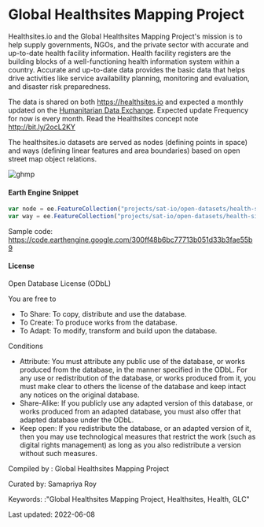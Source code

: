 # Global Healthsites Mapping Project

Healthsites.io and the Global Healthsites Mapping Project's mission is to help supply governments, NGOs, and the private sector with accurate and up-to-date health facility information. Health facility registers are the building blocks of a well-functioning health information system within a country. Accurate and up-to-date data provides the basic data that helps drive activities like service availability planning, monitoring and evaluation, and disaster risk preparedness.

The data is shared on both https://healthsites.io and expected a monthly updated on the [Humanitarian Data Exchange](https://data.humdata.org/organization/healthsites). Expected update Frequency for now is every month. Read the Healthsites concept note http://bit.ly/2ocL2KY

The healthsites.io datasets are served as nodes (defining points in space) and ways (defining linear features and area boundaries) based on open street map object relations.

![ghmp](https://user-images.githubusercontent.com/6677629/116788727-e3cf3a00-aa70-11eb-80f5-4430f8f28943.gif)

#### Earth Engine Snippet

```js
var node = ee.FeatureCollection("projects/sat-io/open-datasets/health-site-node");
var way = ee.FeatureCollection("projects/sat-io/open-datasets/health-site-way");
```

Sample code: https://code.earthengine.google.com/300ff48b6bc77713b051d33b3fae55b9


#### License

Open Database License (ODbL)

You are free to

* To Share: To copy, distribute and use the database.
* To Create: To produce works from the database.
* To Adapt: To modify, transform and build upon the database.

Conditions

* Attribute: You must attribute any public use of the database, or works produced from the database, in the manner specified in the ODbL. For any use or redistribution of the database, or works produced from it, you must make clear to others the license of the database and keep intact any notices on the original database.
* Share-Alike: If you publicly use any adapted version of this database, or works produced from an adapted database, you must also offer that adapted database under the ODbL.
* Keep open: If you redistribute the database, or an adapted version of it, then you may use technological measures that restrict the work (such as digital rights management) as long as you also redistribute a version without such measures.

Compiled by : Global Healthsites Mapping Project

Curated by: Samapriya Roy

Keywords: :"Global Healthsites Mapping Project, Healthsites, Health, GLC"

Last updated: 2022-06-08
